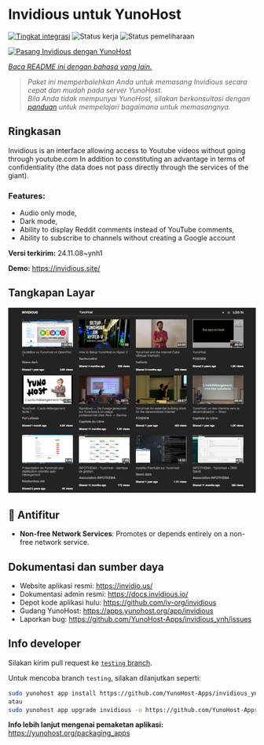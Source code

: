 <!--
N.B.: README ini dibuat secara otomatis oleh <https://github.com/YunoHost/apps/tree/master/tools/readme_generator>
Ini TIDAK boleh diedit dengan tangan.
-->

# Invidious untuk YunoHost

[![Tingkat integrasi](https://dash.yunohost.org/integration/invidious.svg)](https://ci-apps.yunohost.org/ci/apps/invidious/) ![Status kerja](https://ci-apps.yunohost.org/ci/badges/invidious.status.svg) ![Status pemeliharaan](https://ci-apps.yunohost.org/ci/badges/invidious.maintain.svg)

[![Pasang Invidious dengan YunoHost](https://install-app.yunohost.org/install-with-yunohost.svg)](https://install-app.yunohost.org/?app=invidious)

*[Baca README ini dengan bahasa yang lain.](./ALL_README.md)*

> *Paket ini memperbolehkan Anda untuk memasang Invidious secara cepat dan mudah pada server YunoHost.*  
> *Bila Anda tidak mempunyai YunoHost, silakan berkonsultasi dengan [panduan](https://yunohost.org/install) untuk mempelajari bagaimana untuk memasangnya.*

## Ringkasan

Invidious is an interface allowing access to Youtube videos without going through youtube.com
In addition to constituting an advantage in terms of confidentiality (the data does not pass directly through the services of the giant).

### Features:

- Audio only mode,
- Dark mode,
- Ability to display Reddit comments instead of YouTube comments,
- Ability to subscribe to channels without creating a Google account 


**Versi terkirim:** 24.11.08~ynh1

**Demo:** <https://invidious.site/>

## Tangkapan Layar

![Tangkapan Layar pada Invidious](./doc/screenshots/screenshot.png)

## :red_circle: Antifitur

- **Non-free Network Services**: Promotes or depends entirely on a non-free network service.

## Dokumentasi dan sumber daya

- Website aplikasi resmi: <https://invidio.us/>
- Dokumentasi admin resmi: <https://docs.invidious.io/>
- Depot kode aplikasi hulu: <https://github.com/iv-org/invidious>
- Gudang YunoHost: <https://apps.yunohost.org/app/invidious>
- Laporkan bug: <https://github.com/YunoHost-Apps/invidious_ynh/issues>

## Info developer

Silakan kirim pull request ke [`testing` branch](https://github.com/YunoHost-Apps/invidious_ynh/tree/testing).

Untuk mencoba branch `testing`, silakan dilanjutkan seperti:

```bash
sudo yunohost app install https://github.com/YunoHost-Apps/invidious_ynh/tree/testing --debug
atau
sudo yunohost app upgrade invidious -u https://github.com/YunoHost-Apps/invidious_ynh/tree/testing --debug
```

**Info lebih lanjut mengenai pemaketan aplikasi:** <https://yunohost.org/packaging_apps>
